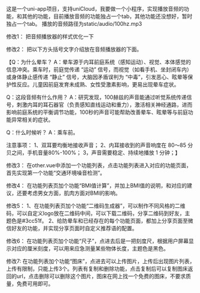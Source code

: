 这是一个uni-app项目，支持uniCloud，我要做一个小程序，实现播放音频的功能，和其他的功能，目前播放音频的功能独占一个tab，其他功能还没想好，暂时独占一个tab。
播放的音频路径为static/audio/100hz.mp3

修改1：
把音频播放器的样式优化一下

修改2：
把以下方头括号文字介绍放在音频播放器的下面。

【Q：为什么晕车？
A：晕车源于内耳前庭系统（感知运动）、视觉、本体感觉的信息冲突。乘车时，前庭觉传递 “运动” 信号，而视觉（如看手机、坐封闭车内）或身体静止感传递 “静止” 信号，大脑因矛盾误判为 “中毒”，引发恶心、眩晕等保护性反应。儿童因前庭发育未成熟、女性受激素影响，更易出现晕车症状。

Q：这段音频有什么作用？
A：研究发现，100赫兹的声音能通过听觉系统传递信号，刺激内耳的耳石器官（负责感知直线运动和重力），激活相关神经通路，进而影响前庭系统的平衡调节功能，100秒的声音可能帮助改善晕车、眩晕等与前庭功能异常相关的症状。

Q：什么时候听？
A：乘车前。

注意事项：
1、双耳要均衡地接收声音；
2、内耳接收到的声音响度在 80～85 分贝之间，手机音量80%-100%；
3，声音需要稳定、持续地播放 1 分钟；】

修改3：
在other.vue中添加一个功能列表，点击功能列表进入对应的功能页面，首先实现第一个功能“交通环境噪音检测”。

修改4：
在功能列表页加个功能“BMI值计算”，并加上BMI值的说明，和对应的建议，还要考虑男女方面，肌肉方面对BMI的影响。

修改5：
1、在功能列表页加个功能“二维码生成器”，可以制作不同风格的二维码，可以自定义logo放在二维码中间，可以下载二维码，分享二维码到好友，主题色是#3cc51f。
2、给防晕车和已经存在的每个功能页面，都加上分享页面至微信好友的功能，并实现分享页面时自定义推荐语的配置。

修改6：
在功能列表页加个功能“尺子”，点进去后是一把刻度尺，根据用户屏幕显示对应的厘米刻度，可以用来应急测量某些物体长度，主题色是黑色。

修改7:
在功能列表加个功能“图床”，点进去可以上传图片，上传后出现图片列表，上传有限制，只能上传3个。列表有复制和删除功能，点击复制后可以复制图床返回的url，点击删除可以删除这个图片，图床在网上找一个免费的图床，不要求质量，免费可用即可。
